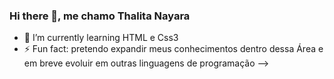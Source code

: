 ### Hi there 👋, me chamo Thalita Nayara
- 🌱 I’m currently learning HTML e Css3
- ⚡ Fun fact: pretendo expandir meus conhecimentos dentro dessa Área e em breve evoluir em outras linguagens de programação
-->

